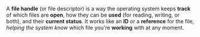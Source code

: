 A **file handle** (or file descriptor) is a way the operating system keeps **track** of which 
files are **open**, how they can be **used** (for reading, writing, or both), and their **current status**. 
It works like an **ID** or a **reference** for the file, *helping the system know* which file you're **working** 
with at any moment.